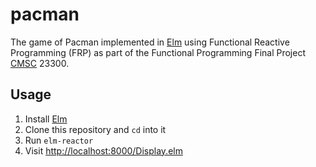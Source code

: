 # pacman

The game of Pacman implemented in [Elm](http://elm-lang.org/) using Functional Reactive Programming (FRP) as part of the Functional Programming Final Project [CMSC](http://collegecatalog.uchicago.edu/thecollege/computerscience/) 23300.

## Usage

1. Install [Elm](http://elm-lang.org/install)
2. Clone this repository and `cd` into it
3. Run `elm-reactor`
4. Visit <http://localhost:8000/Display.elm>
